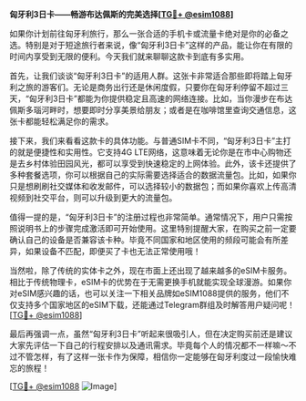 **匈牙利3日卡——畅游布达佩斯的完美选择[[TG💪+ @esim1088](https://t.me/s/esim1088)]**

如果你计划前往匈牙利旅行，那么一张合适的手机卡或流量卡绝对是你的必备之选。特别是对于短途旅行者来说，像“匈牙利3日卡”这样的产品，能让你在有限的时间内享受到无限的便利。今天我们就来聊聊这款卡到底有多实用。

首先，让我们谈谈“匈牙利3日卡”的适用人群。这张卡非常适合那些即将踏上匈牙利之旅的游客们。无论是商务出行还是休闲度假，只要你在匈牙利停留不超过三天，“匈牙利3日卡”都能为你提供稳定且高速的网络连接。比如，当你漫步在布达佩斯多瑙河畔时，想要即时分享美景给朋友；或者是在咖啡馆里查询交通信息，这张卡都能轻松满足你的需求。

接下来，我们来看看这款卡的具体功能。与普通SIM卡不同，“匈牙利3日卡”主打的就是便捷性和实用性。它支持4G LTE网络，这意味着无论你是在市中心购物还是去乡村体验田园风光，都可以享受到快速稳定的上网体验。此外，该卡还提供了多种套餐选项，你可以根据自己的实际需要选择适合的数据流量包。比如，如果你只是想刷刷社交媒体和收发邮件，可以选择较小的数据包；而如果你喜欢上传高清视频到社交平台，则可以升级到更大的流量包。

值得一提的是，“匈牙利3日卡”的注册过程也非常简单。通常情况下，用户只需按照说明书上的步骤完成激活即可开始使用。这里特别提醒大家，在购买之前一定要确认自己的设备是否兼容该卡种。毕竟不同国家和地区使用的频段可能会有所差异，如果设备不匹配，即便买了卡也无法正常使用哦！

当然啦，除了传统的实体卡之外，现在市面上还出现了越来越多的eSIM卡服务。相比于传统物理卡，eSIM卡的优势在于无需更换手机就能实现全球漫游。如果你对eSIM感兴趣的话，也可以关注一下相关品牌如eSIM1088提供的服务，他们不仅支持多个国家地区的eSIM下载，还能通过Telegram群组及时解答用户疑问呢！[[TG💪+ @esim1088](https://t.me/s/esim1088)]

最后再强调一点，虽然“匈牙利3日卡”听起来很吸引人，但在决定购买前还是建议大家先评估一下自己的行程安排以及通讯需求。毕竟每个人的情况都不一样嘛～不过不管怎样，有了这样一张卡作为保障，相信你一定能够在匈牙利度过一段愉快难忘的旅程！

[[TG💪+ @esim1088](https://t.me/s/esim1088) ![Image](https://i.postimg.cc/4NQfJmqS/Snipaste-2025-05-13-00-14-12.png)]